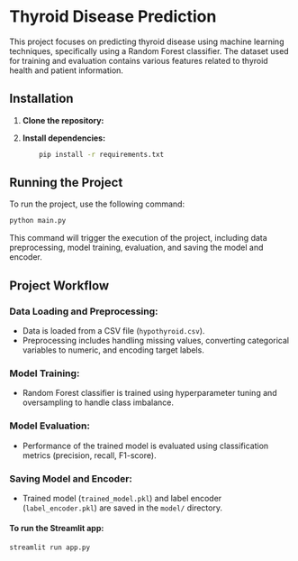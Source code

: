 # Thyroid Disease Prediction

This project focuses on predicting thyroid disease using machine learning techniques, specifically using a Random Forest classifier. The dataset used for training and evaluation contains various features related to thyroid health and patient information.

## Installation

1. **Clone the repository:**

2. **Install dependencies:**
    ```bash
        pip install -r requirements.txt
    ```
    
## Running the Project

To run the project, use the following command:

```bash
python main.py
```

This command will trigger the execution of the project, including data preprocessing, model training, evaluation, and saving the model and encoder.


## Project Workflow

### Data Loading and Preprocessing:

- Data is loaded from a CSV file (`hypothyroid.csv`).
- Preprocessing includes handling missing values, converting categorical variables to numeric, and encoding target labels.

### Model Training:

- Random Forest classifier is trained using hyperparameter tuning and oversampling to handle class imbalance.

### Model Evaluation:

- Performance of the trained model is evaluated using classification metrics (precision, recall, F1-score).

### Saving Model and Encoder:

- Trained model (`trained_model.pkl`) and label encoder (`label_encoder.pkl`) are saved in the `model/` directory.


#### To run the Streamlit app:

```bash
streamlit run app.py
``` 